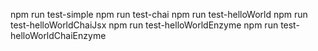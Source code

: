 npm run test-simple
npm run test-chai
npm run test-helloWorld
npm run test-helloWorldChaiJsx
npm run test-helloWorldEnzyme
npm run test-helloWorldChaiEnzyme